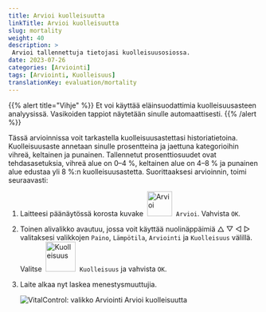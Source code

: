 ```yaml
---
title: Arvioi kuolleisuutta
linkTitle: Arvioi kuolleisuutta
slug: mortality
weight: 40
description: >
 Arvioi tallennettuja tietojasi kuolleisuusosiossa.
date: 2023-07-26
categories: [Arviointi]
tags: [Arviointi, Kuolleisuus]
translationKey: evaluation/mortality
---
```

{{% alert title="Vihje" %}}
Et voi käyttää eläinsuodattimia kuolleisuusasteen analyysissä. Vasikoiden tappiot näytetään sinulle automaattisesti.
{{% /alert %}}

Tässä arvioinnissa voit tarkastella kuolleisuusastettasi historiatietoina. Kuolleisuusaste annetaan sinulle prosentteina ja jaettuna kategorioihin vihreä, keltainen ja punainen. Tallennetut prosenttiosuudet ovat tehdasasetuksia, vihreä alue on 0–4 %, keltainen alue on 4–8 % ja punainen alue edustaa yli 8 %:n kuolleisuusastetta.
Suorittaaksesi arvioinnin, toimi seuraavasti:

1. Laitteesi päänäytössä korosta kuvake &nbsp;<img src="/icons/main/evaluation.svg" width="50" align="bottom" alt="Arvioi" />&nbsp; `Arvioi`. Vahvista `OK`.

2. Toinen alivalikko avautuu, jossa voit käyttää nuolinäppäimiä △ ▽ ◁ ▷ valitaksesi valikkojen `Paino`, `Lämpötila`, `Arviointi` ja `Kuolleisuus` välillä. Valitse &nbsp;<img src="/icons/evaluation/calflosses.svg" width="60" align="bottom" alt="Kuolleisuus" />&nbsp; `Kuolleisuus` ja vahvista `OK`.

3. Laite alkaa nyt laskea menestysmuuttujia.

   ![VitalControl: valikko Arviointi Arvioi kuolleisuutta](../images/mortality.png "Arvioi kuolleisuutta")
